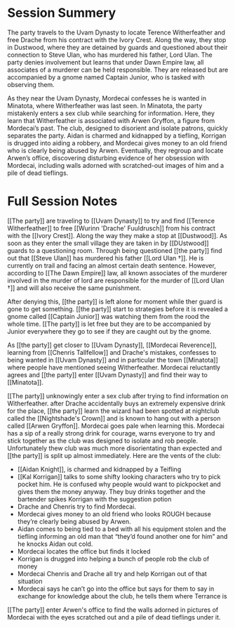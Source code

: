 
# Session Summery 
The party travels to the Uvam Dynasty to locate Terence Witherfeather and free Drache from his contract with the Ivory Crest. Along the way, they stop in Dustwood, where they are detained by guards and questioned about their connection to Steve Ulan, who has murdered his father, Lord Ulan. The party denies involvement but learns that under Dawn Empire law, all associates of a murderer can be held responsible. They are released but are accompanied by a gnome named Captain Junior, who is tasked with observing them.

As they near the Uvam Dynasty, Mordecai confesses he is wanted in Minatota, where Witherfeather was last seen. In Minatota, the party mistakenly enters a sex club while searching for information. Here, they learn that Witherfeather is associated with Arwen Gryffon, a figure from Mordecai’s past. The club, designed to disorient and isolate patrons, quickly separates the party. Aidan is charmed and kidnapped by a tiefling, Korrigan is drugged into aiding a robbery, and Mordecai gives money to an old friend who is clearly being abused by Arwen. Eventually, they regroup and locate Arwen’s office, discovering disturbing evidence of her obsession with Mordecai, including walls adorned with scratched-out images of him and a pile of dead tieflings.

# Full Session Notes
[[The party]] are traveling to [[Uvam Dynasty]] to try and find [[Terence Witherfeather]] to free [[Wurinn 'Drache' Fuuldrusch]] from his contract with the [[Ivory Crest]]. Along the way they make a stop at [[Dustwood]]. As soon as they enter the small village they are taken in by [[DUstwood]] guards to a questioning room. Through being questioned [[the party]] find out that [[Steve Ulan]] has murdered his father [[Lord Ulan †]]. He is currently on trail and facing an almost certain death sentence. However, according to [[The Dawn Empire]] law, all known associates of the murderer involved in the murder of lord are responsible for the murder of [[Lord Ulan †]] and will also receive the same punishment.

After denying this, [[the party]] is left alone for moment while ther guard is gone to get something. [[the party]] start to strategies before it is revealed a gnome called [[Captain Junior]] was watching them from the rood the whole time. [[The party]] is let free but they are to be accompanied by Junior everywhere they go to see if they are caught out by the gnome. 

As [[the party]] get closer to [[Uvam Dynasty]], [[Mordecai Reverence]], learning from [[Chenris Tallfellow]] and Drache's mistakes, confesses to being wanted in [[Uvam Dynasty]] and in particular the town [[Minatota]] where people have mentioned seeing Witherfeather. Mordecai reluctantly agrees and [[the party]] enter [[Uvam Dynasty]] and find their way to [[Minatota]]. 

[[The party]] unknowingly enter a sex club after trying to find information on Witherfeather. after Drache accidentally buys an extremely expensive drink for the place, [[the party]] learn the wizard had been spotted at nightclub called the [[Nightshade's Crown]] and is known to hang out with a person called [[Arwen Gryffon]]. Mordecai goes pale when learning this. Mordecai has a sip of a really strong drink for courage, warns everyone to try and stick together as the club was designed to isolate and rob people. Unfortunately thew club was much more disorientating than expected and [[the party]] is split up almost immediately. Here are the vents of the club:
- [[Aidan Knight]], is charmed and kidnapped by a Teifling 
- [[Kal Korrigan]] talks to some shifty looking characters who try to pick pocket him. He is confused why people would want to pickpocket and gives them the money anyway. They buy drinks together and the bartender spikes Korrigan with the suggestion potion
- Drache and Chenris try to find Mordecai.
- Mordecai gives money to an old friend who looks ROUGH because they’re clearly being abused by Arwen.
- Aidan comes to being tied to a bed with all his equipment stolen and the tiefling informing an old man that “they’d found another one for him” and he knocks Aidan out cold.
- Mordecai locates the office but finds it locked
- Korrigan is drugged into helping a bunch of people rob the club of money
- Mordecai Chenris and Drache all try and help Korrigan out of that situation
- Mordecai says he can’t go into the office but says for them to say in exchange for knowledge about the club, he tells them where Terrance is

[[The party]] enter Arwen's office to find the walls adorned in pictures of Mordecai with the eyes scratched out and a pile of dead tieflings under it.